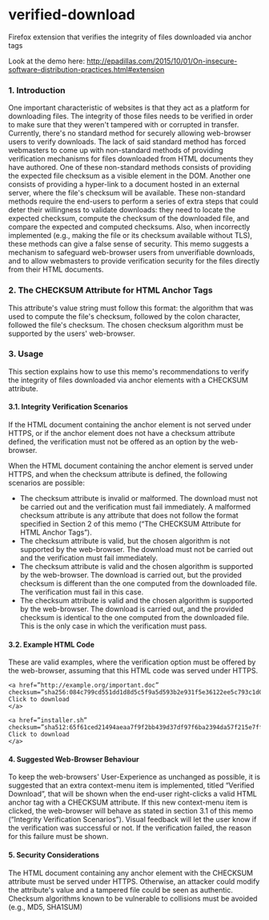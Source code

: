 # verified-download
Firefox extension that verifies the integrity of files downloaded via anchor tags

Look at the demo here: http://epadillas.com/2015/10/01/On-insecure-software-distribution-practices.html#extension


### 1. Introduction
One important characteristic of websites is that they act as a platform for downloading files. The integrity of those files needs to be verified in order to make sure that they weren't tampered with or corrupted in transfer. Currently, there's no standard method for securely allowing web-browser users to verify downloads.
The lack of said standard method has forced webmasters to come up with non-standard methods of providing verification mechanisms for files downloaded from HTML documents they have authored.
One of these non-standard methods consists of providing the expected file checksum as a visible element in the DOM. Another one consists of providing a hyper-link to a document hosted in an external server, where the file's checksum will be available.
These non-standard methods require the end-users to perform a series of extra steps that could deter their willingness to validate downloads: they need to locate the expected checksum, compute the checksum of the downloaded file, and compare the expected and computed checksums. Also, when incorrectly implemented (e.g., making the file or its checksum available without TLS), these methods can give a false sense of security.
This memo suggests a mechanism to safeguard web-browser users from unverifiable downloads, and to allow webmasters to provide verification security for the files directly from their HTML documents.

### 2. The CHECKSUM Attribute for HTML Anchor Tags
This attribute's value string must follow this format: the algorithm that was used to compute the file's checksum, followed by the colon character, followed the file's checksum. The chosen checksum algorithm must be supported by the users' web-browser.


### 3. Usage
This section explains how to use this memo's recommendations to verify the integrity of files downloaded via anchor elements with a CHECKSUM attribute.


#### 3.1. Integrity Verification Scenarios
If the HTML document containing the anchor element is not served under HTTPS, or if the anchor element does not have a checksum attribute defined, the verification must not be offered as an option by the web-browser.

When the HTML document containing the anchor element is served under HTTPS, and when the checksum attribute is defined, the following scenarios are possible:

- The checksum attribute is invalid or malformed. The download must not be carried out and the verification must fail immediately. A malformed checksum attribute is any attribute that does not follow the format specified in Section 2 of this memo (“The CHECKSUM Attribute for HTML Anchor Tags”).
- The checksum attribute is valid, but the chosen algorithm is not supported by the web-browser. The download must not be carried out and the verification must fail immediately.
- The checksum attribute is valid and the chosen algorithm is supported by the web-browser. The download is carried out, but the provided checksum is different than the one computed from the downloaded file. The verification must fail in this case.
- The checksum attribute is valid and the chosen algorithm is supported by the web-browser. The download is carried out, and the provided checksum is identical to the one computed from the downloaded file. This is the only case in which the verification must pass.

#### 3.2. Example HTML Code

These are valid examples, where the verification option must be offered by the web-browser, assuming that this HTML code was served under HTTPS.

```
<a href=”http://example.org/important.doc” checksum=”sha256:084c799cd551dd1d8d5c5f9a5d593b2e931f5e36122ee5c793c1d08a19839cc0”>
Click to download
</a>

<a href=”installer.sh” checksum=”sha512:65f61ced21494aeaa7f9f2bb439d37df97f6ba2394da57f215e7ffd457f647e478532174a9406e8519b2444ad85aba2f8a47edcb8bff8419ff0083bd9a9a1274”>
Click to download
</a>
```

#### 4. Suggested Web-Browser Behaviour
To keep the web-browsers' User-Experience as unchanged as possible, it is suggested that an extra context-menu item is implemented, titled “Verified Download”, that will be shown when the end-user right-clicks a valid HTML anchor tag with a CHECKSUM attribute. If this new context-menu item is clicked, the web-browser will behave as stated in section 3.1 of this memo (“Integrity Verification Scenarios”). Visual feedback will let the user know if the verification was successful or not. If the verification failed, the reason for this failure must be shown.

#### 5. Security Considerations
The HTML document containing any anchor element with the CHECKSUM attribute must be served under HTTPS. Otherwise, an attacker could modify the attribute's value and a tampered file could be seen as authentic. Checksum algorithms known to be vulnerable to collisions must be avoided (e.g., MD5, SHA1SUM)

